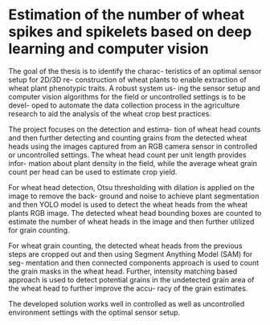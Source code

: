 # Estimation of the number of wheat spikes and spikelets based on deep learning and computer vision
The goal of the thesis is to identify the charac- teristics of an optimal sensor setup for 2D/3D re- construction of wheat plants to enable extraction of wheat plant phenotypic traits. A robust system us- ing the sensor setup and computer vision algorithms for the field or uncontrolled settings is to be devel- oped to automate the data collection process in the agriculture research to aid the analysis of the wheat crop best practices.

The project focuses on the detection and estima- tion of wheat head counts and then further detecting and counting grains from the detected wheat heads using the images captured from an RGB camera sensor in controlled or uncontrolled settings. The wheat head count per unit length provides infor- mation about plant density in the field, while the average wheat grain count per head can be used to estimate crop yield.

For wheat head detection, Otsu thresholding with dilation is applied on the image to remove the back- ground and noise to achieve plant segmentation and then YOLO model is used to detect the wheat heads from the wheat plants RGB image. The detected wheat head bounding boxes are counted to estimate the number of wheat heads in the image and then further utilized for grain counting.

For wheat grain counting, the detected wheat heads from the previous steps are cropped out and then using Segment Anything Model (SAM) for seg- mentation and then connected components approach is used to count the grain masks in the wheat head. Further, intensity matching based approach is used to detect potential grains in the undetected grain area of the wheat head to further improve the accu- racy of the grain estimates.

The developed solution works well in controlled as well as uncontrolled environment settings with the optimal sensor setup.
